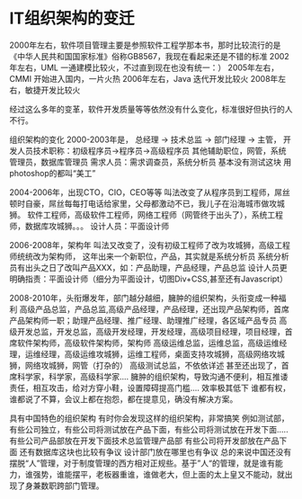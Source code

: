IT组织架构的变迁
================

2000年左右，软件项目管理主要是参照软件工程学那本书，那时比较流行的是《中华人民共和国国家标准》俗称GB8567，我现在看起来还是不错的标准
2002年左右，UML 一通建模比较火，不过直到现在也没有统一：）
2005年左右，CMMI 开始进入国内，一片火热
2006年左右，Java 迭代开发比较火
2008年左右，敏捷开发比较火

经过这么多年的变革，软件开发质量等等依然没有什么变化，标准很好但执行的人不行。

组织架构的变化
2000-2003年是， 总经理 -> 技术总监 -> 部门经理 -> 主管，
开发人员技术职称：初级程序员->程序员->高级程序员
其他辅助职位，网管，系统管理员，数据库管理员
需求人员：需求调查员，系统分析员
基本没有测试这块
用photoshop的都叫“美工”

2004-2006年，出现CTO，CIO，CEO等等
叫法改变了从程序员到工程师，屌丝顿时自豪，屌丝每每打电话给家里，父母都激动不已，我儿子在沿海城市做攻城狮。
软件工程师，高级软件工程师，网络工程师（网管终于出头了），系统工程师，数据库攻城狮。。。
设计人员：平面设计师

2006-2008年，架构年
叫法又改变了，没有初级工程师了改为攻城狮，高级工程师统统改为架构师，
这年出来一个新职位，产品，其实就是系统分析员
系统分析员有出头之日了改叫产品XXX，如：产品助理，产品经理，产品总监
设计人员更明确指责：平面设计师（细分为平面设计，切图Div+CSS,甚至还有Javascript）

2008-2010年，头衔爆发年，部门越分越细，臃肿的组织架构，头衔变成一种福利
高级产品总监，产品总监,高级产品经理，产品经理，还出现产品架构师，首席产品架构师一职；助理产品经理、推广经理、助理推广经理，各区域产品专员
高级开发总监，开发总监，高级开发经理，开发经理，高级项目经理，项目经理，首席软件架构师，高级软件架构师，架构师
高级运维总监，运维总监，高级运维经理，运维经理，高级运维攻城狮，运维工程师，桌面支持攻城狮，高级网络攻城狮，网络攻城狮，网管（打杂的）
高级测试总监，不依依详述
甚至还出现了，首席科学家，科学家，高级科学家....
臃肿的组织架构，导致沟通不便利，相互推诿责任，相互攻击，给对方穿小鞋，设置障碍提高门槛.... 效率极其低下
谁都有权，谁都说了不算，会议上都在抱怨，都在提意见，确没有解决方案。

具有中国特色的组织架构
有时你会发现这样的组织架构，非常搞笑
例如测试部，有些公司独立，有些公司将测试放在产品下面，有些公司将测试放在开发下面.....
有些公司产品部放在开发下面技术总监管理产品部
有些公司将开发部放在产品下面
还有数据库这块也比较有争议
设计部门放在哪里也有争议
总的来说中国还没有摆脱“人”管理，对于制度管理的西方相对正规些。基于”人“的管理，就是谁有能力，谁强势，谁能摆平，老板器重谁，谁做老大，但上面的太上皇又不能动，就出现了身兼数职跨部门管理。

